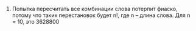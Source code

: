 1. Попытка пересчитать все комбинации слова потерпит фиаско, 
   потому что таких перестановок будет n!, где n – длина слова.
   Для n = 10, это 3628800
